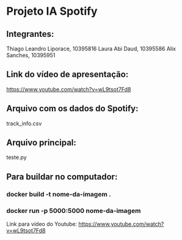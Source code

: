 # Projeto IA Spotify

## Integrantes:

Thiago Leandro Liporace, 10395816
Laura Abi Daud, 10395586
Alix Sanches, 10395951

## Link do vídeo de apresentação:

https://www.youtube.com/watch?v=wL9tsot7Fd8

## Arquivo com os dados do Spotify:

track_info.csv

## Arquivo principal:

teste.py

## Para buildar no computador:

### docker build -t nome-da-imagem .

### docker run -p 5000:5000 nome-da-imagem

Link para vídeo do Youtube: https://www.youtube.com/watch?v=wL9tsot7Fd8
